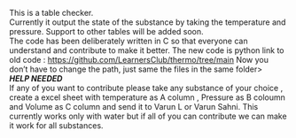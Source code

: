 This is a table checker.  
Currently it output the state of the substance by taking the temperature and pressure. 
Support to other tables will be added soon.  
The code has been deliberately written in C so that everyone can understand and contribute to make it better.
The new code is python link to old code : https://github.com/LearnersClub/thermo/tree/main
Now you don’t have to change the path, just same the files in the same folder>   
*****HELP NEEDED*****  
If any of you want to contribute please take any substance of your choice , create a excel sheet with temperature as A column , Pressure as B coloumn and Volume as C column and send it to Varun L or Varun Sahni.
This currently works only with water but if all of you can contribute we can make it work for all substances.

